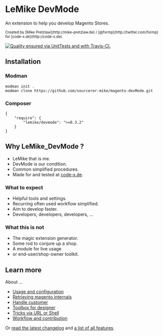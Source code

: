 # LeMike DevMode

An extension to help you develop Magento Stores.

<small>
    Created by [Mike Pretzlaw](http://mike-pretzlaw.de) / [@fxrmp](http://twitter.com/fxrmp)
    for [code-x.de](http://code-x.de).
</small>

[![Quality ensured via UnitTests and with Travis-CI.](https://travis-ci.org/sourcerer-mike/magento-devMode.png)](https://travis-ci.org/sourcerer-mike/magento-devMode)


## Installation

### Modman

```
modman init .
modman clone https://github.com/sourcerer-mike/magento-devMode.git
```

### Composer

```
{
    "require": {
        "lemike/devmode": ">=0.3.2"
    }
}
```


## Why LeMike_DevMode ?

- LeMike that is me.
- DevMode is our condition.
- Common simplified procedures.
- Made for and tested at [code-x.de](http://code-x.de).


### What to expect

- Helpful tools and settings.
- Recurring often used workflow simplified.
- Aim to develop faster.
- Developers, developers, developers, ...


### What this is not

- The magic extension generator.
- Some rod to conjure up a shop.
- A module for live usage
- or end-user/shop-owner toolkit.


## Learn more

About ...

- [Usage and configuration](doc/10-general.md)
- [Retrieving magento internals](doc/30-core.md)
- [Handle customer](doc/40-customer.md)
- [Toolbox for designer](doc/50-toolbox.md)
- [Tricks via URL or Shell](doc/60-additional.md)
- [Workflow and contribution](doc/90-devmode.md)

Or [read the latest changelog](doc/CHANGELOG.md) and [a list of all features](doc/FEATURES.md).
